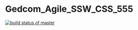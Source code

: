 # Gedcom_Agile_SSW_CSS_555

[![build status of master](https://travis-ci.org/ZainRaza14/gedcom_Agile.svg?branch=master)](https://travis-ci.org/ZainRaza14/gedcom_Agile)

